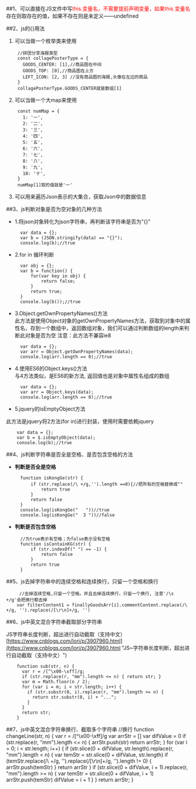 ##1、可以直接在JS文件中写<font color=red>this.变量名，不需要提前声明变量，如果this.变量名</font>存在则取存在的值，如果不存在则是未定义——undefined

##2、js的{}用法
1. 可以当做一个枚举类来使用

		//拼团分享海报类型
		const collagePosterType = {
		  GOODS_CENTER: [1],//商品图在中间
		  GOODS_TOP: [0],//商品图在上方
		  LEFT_ICON: [2, 3] //没有商品图的海报,头像在左边的商品
		}
		collagePosterType.GOODS_CENTER就是数组[1]
2. 可以当做一个大map来使用

		const numMap = {
		  1: '一',
		  2: '二',
		  3: '三',
		  4: '四',
		  5: '五',
		  6: '六',
		  7: '七',
		  8: '八',
		  9: '九',
		  10: '十',
		}
		numMap[1]取的值就是'一'
3. 可以用来遍历Json表示的大集合，获取Json中的数据信息

##3、js判断对象是否为空对象的几种方法
- 1.将json对象转化为json字符串，再判断该字符串是否为"{}"

		var data = {};
		var b = (JSON.stringify(data) == "{}");
		console.log(b);//true
- 2.for in 循环判断
		
		var obj = {};
		var b = function() {
			for(var key in obj) {
				return false;
			}
			return true;
		}
		console.log(b());//true

- 3.Object.getOwnPropertyNames()方法<br>
此方法是使用Object对象的getOwnPropertyNames方法，获取到对象中的属性名，存到一个数组中，返回数组对象，我们可以通过判断数组的length来判断此对象是否为空
注意：此方法不兼容ie8

		var data = {};
		var arr = Object.getOwnPropertyNames(data);
		console.log(arr.length == 0);//true

- 4.使用ES6的Object.keys()方法<br>
与4方法类似，是ES6的新方法, 返回值也是对象中属性名组成的数组

		var data = {};
		var arr = Object.keys(data);
		console.log(arr.length == 0);//true

- 5.jquery的isEmptyObject方法<br>

此方法是jquery将2方法(for in)进行封装，使用时需要依赖jquery

	
		var data = {};
		var b = $.isEmptyObject(data);
		console.log(b);//true
##4、js判断字符串是否全是空格、是否包含空格的方法
- **判断是否全是空格**
 
		function isKongGe(str) {
	    	if (str.replace(/\ +/g,'').length ==0){//把所有的空格替换成""
		        return true
		    }
		    return false
		}
		console.log(isKongGe("   "))//true
		console.log(isKongGe("  3 "))//false
- **判断是否包含空格**
		
		//为true表示有空格；为false表示没有空格
		function isContainKG(str) {
		    if (str.indexOf(" ") == -1) {
		        return false
		    }
		    return true
		}


##5、js去掉字符串中的连续空格和连续换行，只留一个空格和换行

		 //去掉连续空格,只留一个空格。并且去掉连续换行，只留一个换行, 注意'/\s +/g'会把换行都去掉
      	var filterContent1 = finallyGoodsArr[i].commentContent.replace(/\ +/g, '').replace(/[\r\n]+/g, '')

##6、js中英文混合字符串截取部分字符串

JS字符串长度判断，超出进行自动截取（支持中文）<br>[https://www.cnblogs.com/lori/p/3907960.html](https://www.cnblogs.com/lori/p/3907960.html "JS~字符串长度判断，超出进行自动截取（支持中文）")
	

		function sub(str, n) {
		  var r = /[^\x00-\xff]/g;
		  if (str.replace(r, "mm").length <= n) { return str; }
		  var m = Math.floor(n / 2);
		  for (var i = m; i < str.length; i++) {
		    if (str.substr(0, i).replace(r, "mm").length >= n) {
		      return str.substr(0, i) + "...";
		    }
		  }
		  return str;
		}

##7、js中英文混合字符串换行、截取多个字符串
		//换行
		function changeLine(str, n) {
		  var r = /[^\x00-\xff]/g
		  var arrStr = []
		  var difValue = 0
		  if (str.replace(r, "mm").length <= n) {
		    arrStr.push(str)
		    return arrStr;
		  }
		  for (var i = 0; i < str.length; i++) {
		    if (str.slice(0 + difValue, str.length).replace(r, "mm").length < n) {
		      var temStr = str.slice(0 + difValue, str.length)
		      if (temStr.replace(/\ +/g, '').replace(/[\r\n]+/g, '').length != 0) {
		        arrStr.push(temStr)
		      }
		      return arrStr
		    }
		    if (str.slice(0 + difValue, i + 1).replace(r, "mm").length >= n) {
		      var temStr = str.slice(0 + difValue, i + 1)
		      arrStr.push(temStr)
		      difValue = i + 1
		    }
		  }
		  return arrStr;
		}